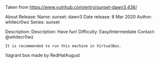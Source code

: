 Taken from https://www.vulnhub.com/entry/sunset-dawn3,436/

About Release:
    Name: sunset: dawn3
    Date release: 8 Mar 2020
    Author: whitecr0wz
    Series: sunset

Description:
    Description: Have fun!
    Difficulty: Easy/Intermediate
    Contact: @whitecr0wz

    It is recommended to run this machine in VirtualBox.

Vagrant box made by RedHatAugust
